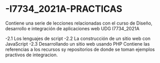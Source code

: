 # -I7734_2021A-PRACTICAS
Contiene una serie de lecciones relacionadas con el curso de Diseño, desarrollo e integración de aplicaciones web UDG  I7734_2021A

-2.1 Los lenguajes de script
-2.2 La construcción de un sitio web con JavaScript
-2.3 Desarrollando un sitio web usando PHP
Contiene las referencias a los recursos sy repositorios de donde se toman ejemplos practivos de integracion.
